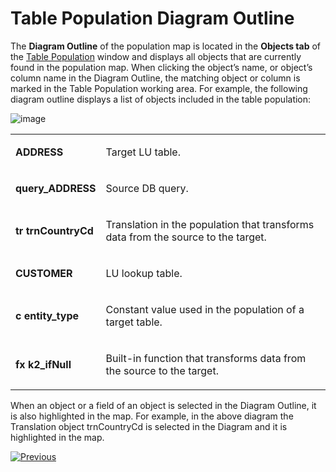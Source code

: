 <studio>

# Table Population Diagram Outline

The **Diagram Outline** of the population map is located in the **Objects tab** of the [Table Population](/articles/07_table_population/01_table_population_overview.md) window and displays all objects that are currently found in the population map. When clicking the object’s name, or object’s column name in the Diagram Outline, the matching object or column is marked in the Table Population working area.
For example, the following diagram outline displays a  list of objects  included in the table population:

![image](images/07_12_01_screen.png)

<table>
<tbody>
<tr>
<td width="114">
<p><strong>ADDRESS</strong></p>
</td>
<td width="491">
<p>Target LU table.</p>
</td>
</tr>
<tr>
<td width="114">
<p><strong>query_ADDRESS</strong></p>
</td>
<td width="491">
<p>Source DB query.</p>
</td>
</tr>
<tr>
<td width="114">
<p><strong>tr trnCountryCd</strong></p>
</td>
<td width="491">
<p>Translation in the population that transforms data from the source to the target.</p>
</td>
</tr>
<tr>
<td width="114">
<p><strong>CUSTOMER</strong></p>
</td>
<td width="491">
<p>LU lookup table.</p>
</td>
</tr>
<tr>
<td width="114">
<p><strong>c entity_type</strong></p>
</td>
<td width="491">
<p>Constant value used in the population of a target table.</p>
</td>
</tr>
<tr>
<td width="114">
<p><strong>fx k2_ifNull</strong></p>
</td>
<td width="491">
<p>Built-in function that transforms data from the source to the target.</p>
</td>
</tr>
</tbody>
</table>

When an object or a field of an object is selected in the Diagram Outline, it is also highlighted in the map. For example, in the above diagram the Translation object trnCountryCd is selected in the Diagram and it is highlighted in the map. 

[![Previous](/articles/images/Previous.png)](/articles/07_table_population/11_lookup_tables.md)

</studio>
